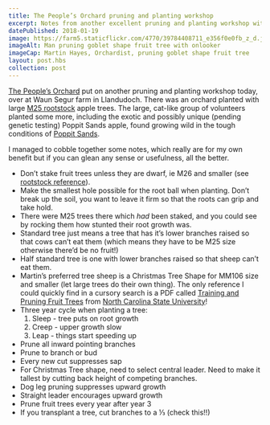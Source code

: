 ```yaml
---
title: The People’s Orchard pruning and planting workshop
excerpt: Notes from another excellent pruning and planting workshop with Martin Hayes, Orchardist, near Llandudoch in Pembrokeshire
datePublished: 2018-01-19
image: https://farm5.staticflickr.com/4770/39784408711_e356f0e0fb_z_d.jpg
imageAlt: Man pruning goblet shape fruit tree with onlooker
imageCap: Martin Hayes, Orchardist, pruning goblet shape fruit tree
layout: post.hbs
collection: post
---
```


[The People’s Orchard](http://www.stdogmaelsabbey.org.uk/peoplesorchard) put on another pruning and planting workshop today, over at Waun Segur farm in Llandudoch. There was an orchard planted with large [M25 rootstock](https://www.forestgarden.wales/blog/rootstock-reference/) apple trees. The large, cat-like group of volunteers planted some more, including the exotic and possibly unique (pending genetic testing) Poppit Sands apple, found growing wild in the tough conditions of [Poppit Sands](http://www.visitpembrokeshire.com/explore-pembrokeshire/beaches/poppit-sands/).

I managed to cobble together some notes, which really are for my own benefit but if you can glean any sense or usefulness, all the better.

* Don’t stake fruit trees unless they are dwarf, ie M26 and smaller (see [rootstock reference](https://www.forestgarden.wales/blog/rootstock-reference/)).
* Make the smallest hole possible for the root ball when planting. Don’t break up the soil, you want to leave it firm so that the roots can grip and take hold.
* There were M25 trees there which _had_ been staked, and you could see by rocking them how stunted their root growth was.
* Standard tree just means a tree that has it’s lower branches raised so that cows can’t eat them (which means they have to be M25 size otherwise there’d be no fruit!)
* Half standard tree is one with lower branches raised so that sheep can’t eat them.
* Martin’s preferred tree sheep is a Christmas Tree Shape for MM106 size and smaller (let large trees do their own thing). The only reference I could quickly find in a cursory search is a PDF called [Training and Pruning Fruit Trees](http://growables.org/information/documents/trainingpruning.pdf) from [North Carolina State University](https://www.ncsu.edu/)!
* Three year cycle when planting a tree:
  1. Sleep - tree puts on root growth
  2. Creep - upper growth slow
  3. Leap - things start speeding up
* Prune all inward pointing branches
* Prune to branch or bud
* Every new cut suppresses sap
* For Christmas Tree shape, need to select central leader. Need to make it tallest by cutting back height of competing branches.
* Dog leg pruning suppresses upward growth
* Straight leader encourages upward growth
* Prune fruit trees every year after year 3
* If you transplant a tree, cut branches to a ⅓ (check this!!)
